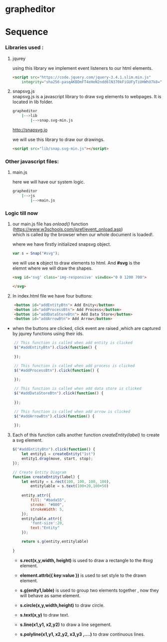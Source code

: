 # grapheditor
# Sequence
### Libraries used :
1. jqurey <br>

    using this library we implement event listeners to our html elements.
    
    ```html
    <script src="https://code.jquery.com/jquery-3.4.1.slim.min.js"
        integrity="sha256-pasqAKBDmFT4eHoN2ndd6lN370kFiGUFyTiUHWhU7k8=" crossorigin="anonymous"></script>
    ```

2. snapsvg.js <br>
    snapsvg.js is a javascript library to draw svg elements to webpages. It 
    is located in lib folder.

    ```bash
    grapheditor
        |-->lib
            |-->snap.svg-min.js
    ```
    http://snapsvg.io

    we will use this library to draw our drawings.
    ```html
    <script src="lib/snap.svg-min.js"></script>
    ```

### Other javascript files:

1.  main.js

    here we will have our system logic.
    ```bash
    grapheditor
        |-->js
            |-->main.js
    ```

### Logic till now

1. our main.js file has _onload()_ function (https://www.w3schools.com/jsref/event_onload.asp) <br>
which is called by the browser when our whole document is loaded!.<br>

    where we have firstly initialized snapsvg object.
    ```javascript
    var s = Snap("#svg");
    ```
    we will use __s__ object to draw elements to html. And __#svg__ is the<br>elemnt where we will draw the shapes.

    ```html
    <svg id='svg' class='img-responsive' viewBox="0 0 1200 700">

    </svg>
    ```


2. In index.html file we have four buttons:
```html
    <button id="addEntityBtn"> Add Enity</button>
    <button id="addProcessBtn"> Add Process</button>
    <button id="addDataStoreBtn"> Add Data Store</button>
    <button id="addArrowBtn"> Add Arrow</button>
```
* when the buttons are clicked, click event are raised ,which are captured by jqurey functions using their ids.

```javascript
    // This function is called when add entity is clicked
    $("#addEntityBtn").click(function() {
        
    });

    // This function is called when add process is clicked
    $("#addProcessBtn").click(function() {
        
    });

    // This function is called when add data store is clicked
    $("#addDataStoreBtn").click(function() {
        
    });

    // This function is called when add arrow is clicked
    $("#addArrowBtn").click(function() {
        
    });

```

3. Each of this function calls another function _createEntity(label)_ to create a svg element.

    ```javascript
    $("#addEntityBtn").click(function() {
        let entity1 = createEntity("1st")
        entity1.drag(move, start, stop);
    });

    // Create Entity Diagram
    function createEntity(label) {
        let entity = s.rect(100, 100, 100, 100),
            entitylable = s.text(100+20,100+50)
        
        entity.attr({
            fill: "#bada55",
            stroke: "#000",
            strokeWidth: 5,
        });
        entitylable.attr({
            'font-size':20,
            text:"Entity"
        });
    
        return s.g(entity,entitylable)
        
    }

    ```

    *  __s.rect(x,y,width, height)__ is used to draw a rectangle to the _#svg_ element.
    * __element.attrb({ key:value })__ is used to set style to the drawn element.
    * __s.g(enity1,lable)__ is used to group two elements together , now they will behave as same element.

    * __s.circle(x,y,width,height)__ to draw circle.
    * __s.text(x,y)__ to draw text.
    * __s.line(x1,y1, x2,y2)__ to draw a line segement.
    * __s.polyline(x1,y1, x2,y2, x3,y3 ,....)__  to draw continuous lines.

